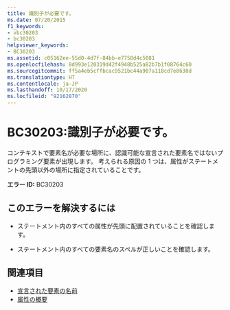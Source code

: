 ```yaml
---
title: 識別子が必要です。
ms.date: 07/20/2015
f1_keywords:
- vbc30203
- bc30203
helpviewer_keywords:
- BC30203
ms.assetid: c05162ee-55d0-4d7f-84bb-e7758d4c5081
ms.openlocfilehash: 8d993e120319d42f4948b525a82b7b1f08764c60
ms.sourcegitcommit: ff5a4eb5cffbcac9521bc44a907a118cd7e8638d
ms.translationtype: HT
ms.contentlocale: ja-JP
ms.lasthandoff: 10/17/2020
ms.locfileid: "92162870"
---
```

# <a name="bc30203-identifier-expected"></a>BC30203:識別子が必要です。

コンテキストで要素名が必要な場所に、認識可能な宣言された要素名ではないプログラミング要素が出現します。 考えられる原因の 1 つは、属性がステートメントの先頭以外の場所に指定されていることです。

 **エラー ID:** BC30203

## <a name="to-correct-this-error"></a>このエラーを解決するには

- ステートメント内のすべての属性が先頭に配置されていることを確認します。

- ステートメント内のすべての要素名のスペルが正しいことを確認します。

## <a name="see-also"></a>関連項目

- [宣言された要素の名前](../../programming-guide/language-features/declared-elements/declared-element-names.md)
- [属性の概要](../../programming-guide/concepts/attributes/index.md)
